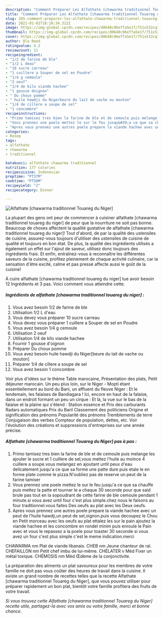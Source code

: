 ```yaml
---
description: "Comment Préparer Les Alfathate [chawarma traditionnel Touareg du Niger]"
title: "Comment Préparer Les Alfathate [chawarma traditionnel Touareg du Niger]"
slug: 265-comment-preparer-les-alfathate-chawarma-traditionnel-touareg-du-niger
date: 2021-01-01T18:10:34.312Z
image: https://img-global.cpcdn.com/recipes/d0648c96effa5e1f/751x532cq70/alfathate-chawarma-traditionnel-touareg-du-niger-photo-principale-de-la-recette.jpg
thumbnail: https://img-global.cpcdn.com/recipes/d0648c96effa5e1f/751x532cq70/alfathate-chawarma-traditionnel-touareg-du-niger-photo-principale-de-la-recette.jpg
cover: https://img-global.cpcdn.com/recipes/d0648c96effa5e1f/751x532cq70/alfathate-chawarma-traditionnel-touareg-du-niger-photo-principale-de-la-recette.jpg
author: Ola Reed
ratingvalue: 4.2
reviewcount: 11
recipeingredient:
- "1/2 de farine de ble"
- "1/2 L deau"
- "10 sucre carreau"
- "1 cuillere a Souper de sel en Poudre"
- "1/4 g cemoule"
- "2 oeuf"
- "1/4 de kilo viande hachee"
- "1 gousse doignon"
- " Du choux pomme"
- " huile hawdji du Nigerbeure du lait de vache ou mouton"
- "1/4 de cillere a soupe de sel"
- "1 concombre"
recipeinstructions:
- "Primo tamisez tres bien la farine de ble et de cemoule puis melange les ajouter le sucre et 1 cuillere de sel,vous mettez l&#39;huile au moince 4 cuillere a soupe.vous melangez en ajoutant until peux d&#39;eau delicatement jusqu&#39;a ce que sa forme une patte dure puis etale le en forme plate comme le pizza.N&#39;oubliez pas de reserve un peut de la farine tamiser"
- "Vous prennez une poele mettez le sur le feu jusqu&#39;a ce que sa chauffe puis mettez la patte et tourner le a chaque 30 seconde pour que said brule pas tout en la sopoudrant de cette farine de ble cemoule pendant 1 minute.si vous avez until four c&#39;est plus simple.chez nous le faisons au four traditionnel.vous faites Des oeufs au plat avec les Deux oeufs."
- "Apres vous prennez une autres poele prepare la viande hachee avec un peut de l&#39;huile hawdji,un peut de sel,oignon.puis vous decoupez le Chou en Petit morceau avec les oeufs au plat ettalez les sur le pain ajoutez la viande hachee et les concombre en rondel minim puis enroule le Pain avec et vous le repassez a la poele pour toaster 30 seconde si vous avez un four c&#39;est plus simple c&#39;est le meme indication.merci"
categories:
- Resep
tags:
- alfathate
- chawarma
- traditionnel

katakunci: alfathate chawarma traditionnel 
nutrition: 177 calories
recipecuisine: Indonesian
preptime: "PT37M"
cooktime: "PT50M"
recipeyield: "2"
recipecategory: Dinner

---
```



![Alfathate [chawarma traditionnel Touareg du Niger]](https://img-global.cpcdn.com/recipes/d0648c96effa5e1f/751x532cq70/alfathate-chawarma-traditionnel-touareg-du-niger-photo-principale-de-la-recette.jpg)

La plupart des gens ont peur de commencer à cuisiner alfathate [chawarma traditionnel touareg du niger] de peur que la nourriture ne soit pas bonne. Beaucoup de choses affectent la qualité gustative de alfathate [chawarma traditionnel touareg du niger]! Tout d'abord, de par la qualité des ustensiles de cuisine, assurez-vous toujours d'utiliser des ustensiles de cuisine de qualité et toujours en bon état. De plus, la qualité des ingrédients utilisés a également un effet sur l'ajout de saveur, utilisez donc toujours des ingrédients frais. Et enfin, entraînez-vous à reconnaître les différentes saveurs de la cuisine, profitez pleinement de chaque activité culinaire, car la sensation d'être excité, calme et pas pressé affecte aussi le goût de la cuisine!

<!--inarticleads1-->

À cuire alfathate [chawarma traditionnel touareg du niger] tue avoir besoin 12 Ingrédients et 3 pas. Voici comment vous atteindre cette.

##### Ingrédients de alfathate [chawarma traditionnel touareg du niger] :

1. Vous avez besoin 1/2 de farine de ble
1. Utilisation 1/2 L d&#39;eau
1. Vous devez vous préparer 10 sucre carreau
1. Vous devez vous préparer 1 cuillere a Souper de sel en Poudre
1. Vous avez besoin 1/4 g cemoule
1. Utilisation 2 oeuf
1. Utilisation 1/4 de kilo viande hachee
1. Fournir 1 gousse d&#39;oignon
1. Préparer  Du choux pomme
1. Vous avez besoin  huile hawdji du Niger[beure du lait de vache ou mouton]
1. Préparer 1/4 de cillere a soupe de sel
1. Vous avez besoin 1 concombre


Voir plus d&#39;idées sur le thème Table marocaine, Présentation des plats, Petit déjeuner marocain. Un peu plus loin, sur le Niger - Mopti étant essentiellement au bord du Bani, un affluent du fleuve Niger : Et le lendemain, les falaises de Bandiagara ! Ici, encore en haut de la falaise, dans un endroit formant un peu un cirque : Et là, la vue sur le bas de la falaise et la plaine qui s&#39;étend : Station essence et Prix des carburants Radars automatiques Prix du Baril Classement des politiciens Origine et signification des prénoms Popularité des prénoms Tremblements de terre Conjugaison des verbes Compteur de population, dettes, etc. Voir l&#39;évolution des créations et suppressions d&#39;entreprises sur une année précise. 

<!--inarticleads2-->

##### Alfathate [chawarma traditionnel Touareg du Niger] pas à pas :

1. Primo tamisez tres bien la farine de ble et de cemoule puis melange les ajouter le sucre et 1 cuillere de sel,vous mettez l&#39;huile au moince 4 cuillere a soupe.vous melangez en ajoutant until peux d&#39;eau delicatement jusqu&#39;a ce que sa forme une patte dure puis etale le en forme plate comme le pizza.N&#39;oubliez pas de reserve un peut de la farine tamiser
1. Vous prennez une poele mettez le sur le feu jusqu&#39;a ce que sa chauffe puis mettez la patte et tourner le a chaque 30 seconde pour que said brule pas tout en la sopoudrant de cette farine de ble cemoule pendant 1 minute.si vous avez until four c&#39;est plus simple.chez nous le faisons au four traditionnel.vous faites Des oeufs au plat avec les Deux oeufs.
1. Apres vous prennez une autres poele prepare la viande hachee avec un peut de l&#39;huile hawdji,un peut de sel,oignon.puis vous decoupez le Chou en Petit morceau avec les oeufs au plat ettalez les sur le pain ajoutez la viande hachee et les concombre en rondel minim puis enroule le Pain avec et vous le repassez a la poele pour toaster 30 seconde si vous avez un four c&#39;est plus simple c&#39;est le meme indication.merci


CHAWARMA nm Plat de viande libanais. CHEB nm Jeune chanteur de raï. CHEFAILLON nm Petit chef imbu de lui-même. CHÉLATER v Méd Fixer un métal toxique. CHÉMOSIS nm Méd Œdème de la conjonctivite. 

<!--inarticleads1-->

<p>
La préparation des aliments un plat savoureux pour les membres de votre famille ne doit pas vous coûter des heures de travail dans la cuisine. Il existe un grand nombre de recettes telles que la recette Alfathate [chawarma traditionnel Touareg du Niger], que vous pouvez utiliser pour préparer rapidement un bon plat, bientôt votre famille profitera des fruits de votre travail.
</p>

<p>
<i>Si vous trouvez cette Alfathate [chawarma traditionnel Touareg du Niger] recette utile, partagez-la avec vos amis ou votre famille, merci et bonne chance.</i>
</p>
